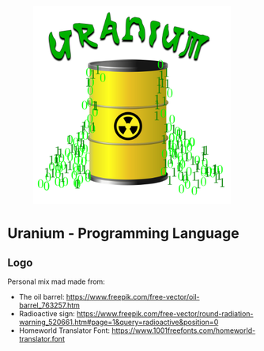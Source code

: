 
<div style="text-align: center">
<img src="doc/images/logo_big.svg" width="400" />
</div>


# Uranium - Programming Language


## Logo

Personal mix mad made from:
* The oil barrel:
https://www.freepik.com/free-vector/oil-barrel_763257.htm
* Radioactive sign:
https://www.freepik.com/free-vector/round-radiation-warning_520661.htm#page=1&query=radioactive&position=0
* Homeworld Translator Font:
https://www.1001freefonts.com/homeworld-translator.font

